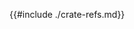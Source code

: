 {{#include ./crate-refs.md}}

<!-- Tools for Rust -->
[cargo-book]: https://doc.rust-lang.org/cargo/index.html
[cargo-expand-github]: https://github.com/dtolnay/cargo-expand
[cargo-generate-github]: https://cargo-generate.github.io/cargo-generate/index.html
[cargo-machete]: https://blog.benj.me/2022/04/27/cargo-machete/
[cargo-nextest]: https://nexte.st/
[cargo-udeps]: https://github.com/est31/cargo-udeps
[install-rust]: https://www.rust-lang.org/tools/install
[mdbook]: https://github.com/rust-lang/mdBook
[mdbook-documentation]: https://rust-lang.github.io/mdBook/index.html
[mdbook-hide]: https://github.com/ankitrgadiya/mdbook-hide/
[roogle]: https://roogle.hkmatsumoto.com/search
[roogle-github]: https://github.com/roogle-rs/roogle
[rust-analyzer]: https://marketplace.visualstudio.com/items?itemName=rust-lang.rust-analyzer
[rust-analyzer-website]: https://rust-analyzer.github.io/
[rust-tools]: https://www.rust-lang.org/tools
[rustfmt]: https://github.com/rust-lang/rustfmt
[rustfmt-config]: https://rust-lang.github.io/rustfmt/?version=v1.6.0&search=
[rustup]: https://rustup.rs/
[rustup-command-examples]: https://rust-lang.github.io/rustup/examples.html
[rustup-documentation]: https://rust-lang.github.io/rustup/
[shuttle-rs]: https://www.shuttle.rs/
[tarpaulin-github]: https://github.com/xd009642/tarpaulin
[vs-code]: https://code.visualstudio.com/docs/languages/rust
[zola-website]: https://www.getzola.org/documentation/getting-started/overview/

<!-- Tools built with Rust -->
[bacon-github]: https://github.com/Canop/bacon
[bat-github]: https://github.com/sharkdp/bat
[exa-github]: https://github.com/ogham/exa
[just-website]: https://just.systems/
[just-programmer-manual]: https://just.systems/man/en/chapter_1.html
[My terminal became more Rusty Community]: https://dev.to/22mahmoud/my-terminal-became-more-rusty-4g8l
[open-rs-github]: https://github.com/Byron/open-rs
[starship-github]: https://github.com/starship/starship

<!-- Rust Book Chapters -->
[rust-book-badge]: https://img.shields.io/badge/Rust_Book-blue?logo=mdbook
[rust-book]: https://doc.rust-lang.org/book/

[box-rust-book-badge]: https://img.shields.io/badge/Box-blue?logo=mdbook
[box-rust-book]: https://doc.rust-lang.org/book/ch15-01-box.html

[concurrency-rust-book-badge]: https://img.shields.io/badge/Concurrency-blue?logo=mdbook
[concurrency-rust-book]: https://doc.rust-lang.org/book/ch16-00-concurrency.html

[derivable-traits-rust-book-badge]: https://img.shields.io/badge/Derivable_Traits-blue?logo=mdbook
[derivable-traits-rust-book]: https://doc.rust-lang.org/book/appendix-03-derivable-traits.html

[iterators-rust-book-badge]: https://img.shields.io/badge/Iterators-blue?logo=mdbook
[iterators]: https://doc.rust-lang.org/book/ch13-02-iterators.html

[pattern-matching-rust-book-badge]: https://img.shields.io/badge/pattern_matching-blue?logo=mdbook
[pattern-matching]: https://doc.rust-lang.org/book/ch18-00-patterns.html

[message-passing-rust-book-badge]: https://img.shields.io/badge/Message_Passing-blue?logo=mdbook
[message-passing-rust-book]: https://doc.rust-lang.org/book/ch16-02-message-passing.html

[trait-rust-book-badge]: https://img.shields.io/badge/Trait-blue?logo=mdbook
[trait-objects]: https://doc.rust-lang.org/book/ch17-02-trait-objects.html

<!-- Reference Book Chapters -->
[attributes-reference]: https://doc.rust-lang.org/reference/attributes.html

[conditional-compilation]: https://doc.rust-lang.org/reference/conditional-compilation.html#the-cfg-attribute

[object-safe-reference-badge]: https://img.shields.io/badge/Object_Safe_Traits-green?logo=mdbook
[object-safe-reference]: https://doc.rust-lang.org/nightly/reference/items/traits.html#object-safety

[rust-reference-macros]: https://doc.rust-lang.org/reference/macros.html

[special-traits-rust-book-badge]: https://img.shields.io/badge/Special_Traits-green?logo=mdbook
[special-traits]: https://doc.rust-lang.org/nightly/reference/special-types-and-traits.html

<!-- Rust by Example Chapters -->
[rust-by-example-book-badge]: https://img.shields.io/badge/RBE-violet?logo=mdbook
[rust-by-example-book]: https://doc.rust-lang.org/rust-by-example/

[attributes-rust-by-example-badge]: https://img.shields.io/badge/RBE-attributes-violet?logo=mdbook
[attributes-rust-by-example]: https://doc.rust-lang.org/rust-by-example/attribute.html

[rust-by-example-macros]: https://doc.rust-lang.org/rust-by-example/macros.html

[rust-by-example-playground]: https://doc.rust-lang.org/rust-by-example/meta/playground.html

[use-rust-by-example-badge]: https://img.shields.io/badge/RBE-use-violet?logo=mdbook
[use-rust-by-example]: https://doc.rust-lang.org/rust-by-example/mod/use.html

[visibility-rules-rust-by-example-badge]: https://img.shields.io/badge/RBE-Visibility_Rules-violet?logo=mdbook
[visibility-rules-rust-by-example]: https://doc.rust-lang.org/rust-by-example/mod/visibility.html

<!-- Official / key rust web sites -->
[crates-io]: https://crates.io/
[docs-rs]: https://docs.rs/
[lib-rs]: https://lib.rs/
[lib-rs-stats]: https://lib.rs/stats/
[most-recent-downloads]: https://crates.io/crates?sort=recent-downloads
[rust]: https://www.rust-lang.org/
[rust-foundation]: https://foundation.rust-lang.org/
[rust-playground]: https://play.rust-lang.org/

<!-- Cheatsheets -->
[cheats-rs]: https://cheats.rs/
[rust-for-professionals]: https://overexact.com/rust-for-professionals/

<!-- Example Code -->
[actix-examples-github]: https://github.com/actix/examples
[crates-io-example-source-code]: https://github.com/rust-lang/crates.io/tree/main
[opencv-example]: https://github.com/amar-laksh/workstation/blob/master/src/main.rs
[realworld-example-apps]: https://github.com/gothinkster/realworld
[rust-rocket-example]: https://github.com/TatriX/realworld-rust-rocket/tree/master
[rust-yew-realworld-example]: https://github.com/jetli/rust-yew-realworld-example-app
[zero-to-production-book]: https://www.lpalmieri.com/posts/2020-05-24-zero-to-production-0-foreword/
[zero-to-production-github]: https://github.com/LukeMathWalker/zero-to-production/

<!-- GitHub repos (not a crate) -->
[awesome-rust-github]: https://github.com/rust-unofficial/awesome-rust/

<!-- Books and web sites -->
[asynchronous-programming-in-rust-book]: https://rust-lang.github.io/async-book/01_getting_started/01_chapter.html
[blessed-rs]: https://blessed.rs/crates/
[easy-rust]: https://fongyoong.github.io/easy_rust/Chapter_1.html
[learning-rust-linked-lists]: https://rust-unofficial.github.io/too-many-lists/index.html
[programming-rust]: https://www.oreilly.com/library/view/programming-rust/9781491927274/
[rust-cli-book]: https://rust-cli.github.io/book/index.html
[rust-by-practice-book]: https://practice.rs/
[rust-cookbook-fork]: https://jamesgraves.github.io/rust-cookbook/
[rust-cookbook]: https://rust-lang-nursery.github.io/rust-cookbook/
[rust-design-patterns]: https://rust-unofficial.github.io/patterns/
[rustdoc-book]: https://doc.rust-lang.org/rustdoc/index.html
[rust-learning]: https://github.com/ctjhoa/rust-learning/
[rustonomicon-book]: https://doc.rust-lang.org/nomicon/
[rust-quizz]: https://dtolnay.github.io/rust-quiz/
[rust-starter-pack]: https://opheron.github.io/rust-starter-pack/
[rustwasm-book]: https://rustwasm.github.io/docs/book/

<!-- Blogs / Tutorials / Others -->
[announcing-async-fn]: https://blog.rust-lang.org/2023/12/21/async-fn-rpit-in-traits.html
[are-we-async-yet?]: https://areweasyncyet.rs/
[are-we-gui-yet?]: https://www.areweguiyet.com/
[are-we-learning-yet?]: https://www.arewelearningyet.com/
[are-we-web-yet?]: https://www.arewewebyet.org/
[auth-web-microservice]: https://gill.net.in/posts/auth-microservice-rust-actix-web1.0-diesel-complete-tutorial/
[aws-sdk]: https://aws.amazon.com/sdk-for-rust/
[building-a-crawler-in-rust]: https://kerkour.com/rust-crawler-associated-types
[codevoweb]: https://codevoweb.com/
[cors-mozilla]: https://developer.mozilla.org/en-US/docs/Web/HTTP/CORS
[dapr-website]: https://dapr.io/
[dapr-rust-sdk-github]: https://github.com/dapr/rust-sdk
[dapr-rust-examples]: https://github.com/dapr/rust-sdk/tree/master/examples
[8 Solutions for Troubleshooting Your Rust Build Times]: https://jondot.medium.com/8-steps-for-troubleshooting-your-rust-build-times-2ffc965fd13e
[enable-fast-compiles]: https://bevyengine.org/learn/book/getting-started/setup/#enable-fast-compiles-optional
[lpalmieri-website]: https://www.lpalmieri.com/
[opentelemetry-rust]: https://opentelemetry.io/docs/instrumentation/rust/
[practical-rust]: https://dev.to/werner/practical-rust-web-development-api-rest-29g1
[rust-macros]: https://veykril.github.io/tlborm/
[rust-module-system]: https://www.sheshbabu.com/posts/rust-module-system/
[tower-middleware-from-scratch]: https://github.com/tower-rs/tower/blob/master/guides/building-a-middleware-from-scratch.md
[traits-blog]: https://blog.rust-lang.org/2015/05/11/traits.html
[tuify]: https://developerlife.com/2023/09/17/tuify-clap/
[shield-io]: https://shields.io/
[Speeding up incremental Rust compilation with dylibs]: https://robert.kra.hn/posts/2022-09-09-speeding-up-incremental-rust-compilation-with-dylibs/
[stabilizing-async-fn-in-traits]: https://blog.rust-lang.org/inside-rust/2023/05/03/stabilizing-async-fn-in-trait.html
[state-of-async-rust]: https://corrode.dev/blog/async/
[stdx]: https://github.com/brson/stdx/
[what-is-blocking]: https://ryhl.io/blog/async-what-is-blocking/
[working-with-env-variables]: https://www.thorsten-hans.com/working-with-environment-variables-in-rust/

<!-- Rust How-to Repo -->
[contributing]: https://github.com/john-cd/rust_howto/blob/main/CONTRIBUTING.md
[drafts]: https://github.com/john-cd/rust_howto/tree/main/drafts
[repo]: https://github.com/john-cd/rust_howto
[todo]: https://github.com/john-cd/rust_howto/blob/main/TODO.md
